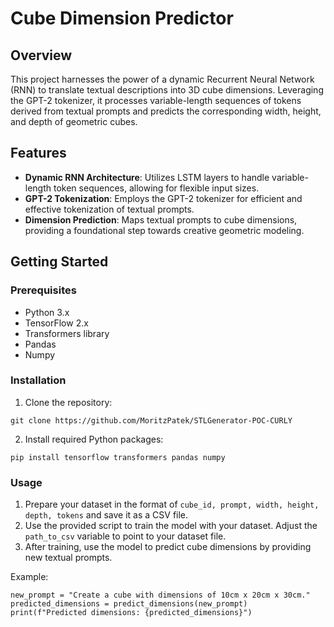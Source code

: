 # Cube Dimension Predictor

## Overview
This project harnesses the power of a dynamic Recurrent Neural Network (RNN) to translate textual descriptions into 3D cube dimensions. Leveraging the GPT-2 tokenizer, it processes variable-length sequences of tokens derived from textual prompts and predicts the corresponding width, height, and depth of geometric cubes.

## Features
- **Dynamic RNN Architecture**: Utilizes LSTM layers to handle variable-length token sequences, allowing for flexible input sizes.
- **GPT-2 Tokenization**: Employs the GPT-2 tokenizer for efficient and effective tokenization of textual prompts.
- **Dimension Prediction**: Maps textual prompts to cube dimensions, providing a foundational step towards creative geometric modeling.

## Getting Started

### Prerequisites
- Python 3.x
- TensorFlow 2.x
- Transformers library
- Pandas
- Numpy

### Installation
1. Clone the repository:

```
git clone https://github.com/MoritzPatek/STLGenerator-POC-CURLY
```

2. Install required Python packages:

```
pip install tensorflow transformers pandas numpy
```

### Usage
1. Prepare your dataset in the format of `cube_id, prompt, width, height, depth, tokens` and save it as a CSV file.
2. Use the provided script to train the model with your dataset. Adjust the `path_to_csv` variable to point to your dataset file.
3. After training, use the model to predict cube dimensions by providing new textual prompts.

Example:
```
new_prompt = "Create a cube with dimensions of 10cm x 20cm x 30cm."
predicted_dimensions = predict_dimensions(new_prompt)
print(f"Predicted dimensions: {predicted_dimensions}")
```
